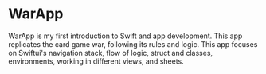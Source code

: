 # WarApp

WarApp is my first introduction to Swift and app development. This app replicates the card game war, following its rules and logic. This app focuses on Swiftui's navigation stack, flow of logic, struct and classes, environments, working in different views, and sheets.
